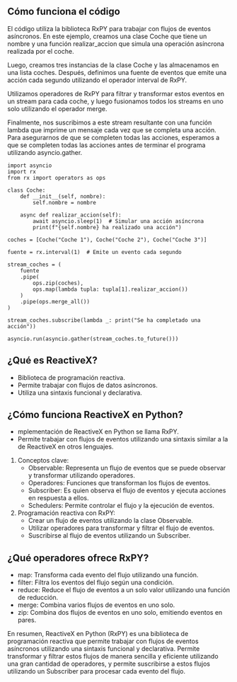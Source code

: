 ## Cómo funciona el código
El código utiliza la biblioteca RxPY para trabajar con flujos de eventos asíncronos. En este ejemplo, creamos una clase Coche que tiene un nombre y una función realizar_accion que simula una operación asíncrona realizada por el coche.

Luego, creamos tres instancias de la clase Coche y las almacenamos en una lista coches. Después, definimos una fuente de eventos que emite una acción cada segundo utilizando el operador interval de RxPY.

Utilizamos operadores de RxPY para filtrar y transformar estos eventos en un stream para cada coche, y luego fusionamos todos los streams en uno solo utilizando el operador merge.

Finalmente, nos suscribimos a este stream resultante con una función lambda que imprime un mensaje cada vez que se completa una acción. Para asegurarnos de que se completen todas las acciones, esperamos a que se completen todas las acciones antes de terminar el programa utilizando asyncio.gather.

```
import asyncio
import rx
from rx import operators as ops

class Coche:
    def __init__(self, nombre):
        self.nombre = nombre
    
    async def realizar_accion(self):
        await asyncio.sleep(1)  # Simular una acción asíncrona
        print(f"{self.nombre} ha realizado una acción")

coches = [Coche("Coche 1"), Coche("Coche 2"), Coche("Coche 3")]

fuente = rx.interval(1)  # Emite un evento cada segundo

stream_coches = (
    fuente
    .pipe(
        ops.zip(coches),
        ops.map(lambda tupla: tupla[1].realizar_accion())
    )
    .pipe(ops.merge_all())
)

stream_coches.subscribe(lambda _: print("Se ha completado una acción"))

asyncio.run(asyncio.gather(stream_coches.to_future()))
```

## ¿Qué es ReactiveX?
- Biblioteca de programación reactiva.
- Permite trabajar con flujos de datos asíncronos.
- Utiliza una sintaxis funcional y declarativa.
## ¿Cómo funciona ReactiveX en Python?
- mplementación de ReactiveX en Python se llama RxPY.
- Permite trabajar con flujos de eventos utilizando una sintaxis similar a la de ReactiveX en otros lenguajes.
1. Conceptos clave:
    - Observable: Representa un flujo de eventos que se puede observar y transformar utilizando operadores.
    - Operadores: Funciones que transforman los flujos de eventos.
    - Subscriber: Es quien observa el flujo de eventos y ejecuta acciones en respuesta a ellos.
    - Schedulers: Permite controlar el flujo y la ejecución de eventos.
2. Programación reactiva con RxPY:
    - Crear un flujo de eventos utilizando la clase Observable.
    - Utilizar operadores para transformar y filtrar el flujo de eventos.
    - Suscribirse al flujo de eventos utilizando un Subscriber.
## ¿Qué operadores ofrece RxPY?
- map: Transforma cada evento del flujo utilizando una función.
- filter: Filtra los eventos del flujo según una condición.
- reduce: Reduce el flujo de eventos a un solo valor utilizando una función de reducción.
- merge: Combina varios flujos de eventos en uno solo.
- zip: Combina dos flujos de eventos en uno solo, emitiendo eventos en pares.

En resumen, ReactiveX en Python (RxPY) es una biblioteca de programación reactiva que permite trabajar con flujos de eventos asíncronos utilizando una sintaxis funcional y declarativa. Permite transformar y filtrar estos flujos de manera sencilla y eficiente utilizando una gran cantidad de operadores, y permite suscribirse a estos flujos utilizando un Subscriber para procesar cada evento del flujo.